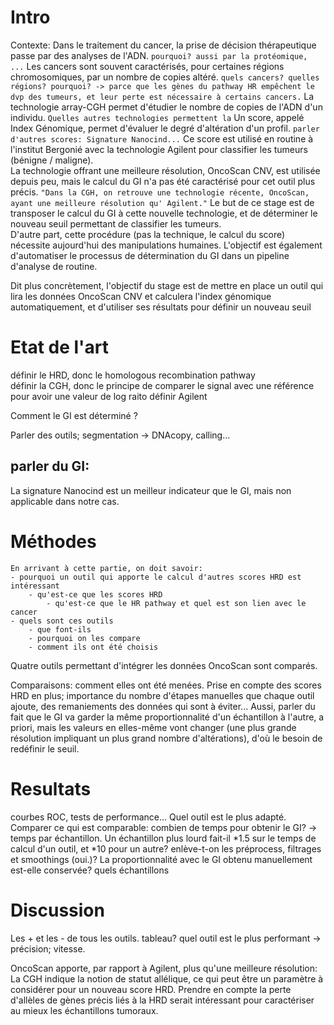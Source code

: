 # Intro
Contexte: 
Dans le traitement du cancer, la prise de décision thérapeutique passe par des analyses de l'ADN.  `pourquoi? aussi par la protéomique, ...`
Les cancers sont souvent caractérisés, pour certaines régions chromosomiques, par un nombre de copies altéré.  `quels cancers? quelles régions? pourquoi? -> parce que les gènes du pathway HR empêchent le dvp des tumeurs, et leur perte est nécessaire à certains cancers.`
La technologie array-CGH permet d'étudier le nombre de copies de l'ADN d'un individu. `Quelles autres technologies permettent la`
Un score, appelé Index Génomique, permet d'évaluer le degré d'altération d'un profil.  `parler d'autres scores: Signature Nanocind...`
Ce score est utilisé en routine à l'institut Bergonié avec la technologie Agilent pour classifier les tumeurs (bénigne / maligne).  
La technologie offrant une meilleure résolution, OncoScan CNV, est utilisée depuis peu, mais le calcul du GI n'a pas été caractérisé pour cet outil plus précis.   ``"Dans la CGH, on retrouve une technologie récente, OncoScan, ayant une meilleure résolution qu' Agilent."``
Le but de ce stage est de transposer le calcul du GI à cette nouvelle technologie, et de déterminer le nouveau seuil permettant de classifier les tumeurs.   
D'autre part, cette procédure (pas la technique, le calcul du score) nécessite aujourd'hui des manipulations humaines.
L'objectif est également d'automatiser le processus de détermination du GI dans un pipeline d'analyse de routine.  

Dit plus concrètement, l'objectif du stage est de mettre en place un outil qui lira les données OncoScan CNV et calculera l'index génomique automatiquement, et d'utiliser ses résultats pour définir un nouveau seuil



# Etat de l'art
définir le HRD, donc le homologous recombination pathway  
définir la CGH, donc le principe de comparer le signal avec une référence pour avoir une valeur de log raito
définir Agilent 

Comment le GI est déterminé ?

Parler des outils; segmentation -> DNAcopy, calling...


## parler du GI: 
La signature Nanocind est un meilleur indicateur que le GI, mais non applicable dans notre cas.



# Méthodes
```
En arrivant à cette partie, on doit savoir:
- pourquoi un outil qui apporte le calcul d'autres scores HRD est intéressant
    - qu'est-ce que les scores HRD
        - qu'est-ce que le HR pathway et quel est son lien avec le cancer
- quels sont ces outils
    - que font-ils
    - pourquoi on les compare
    - comment ils ont été choisis
```
Quatre outils permettant d'intégrer les données OncoScan sont comparés.  

Comparaisons: comment elles ont été menées. Prise en compte des scores HRD en plus; importance du nombre d'étapes manuelles que chaque outil ajoute, des remaniements des données qui sont à éviter... 
Aussi, parler du fait que le GI va garder la même proportionnalité d'un échantillon à l'autre, a priori, mais les valeurs en elles-même vont changer (une plus grande résolution impliquant un plus grand nombre d'altérations), d'où le besoin de redéfinir le seuil.


# Resultats
courbes ROC, tests de performance... Quel outil est le plus adapté.  
Comparer ce qui est comparable: combien de temps pour obtenir le GI? -> temps par échantillon. Un échantillon plus lourd fait-il *1.5 sur le temps de calcul d'un outil, et *10 pour un autre? enlève-t-on les préprocess, filtrages et smoothings (oui.)?
La proportionnalité avec le GI obtenu manuellement est-elle conservée? quels échantillons

# Discussion
Les + et les - de tous les outils. tableau?
quel outil est le plus performant -> précision; vitesse.

OncoScan apporte, par rapport à Agilent, plus qu'une meilleure résolution: La CGH indique la notion de statut allélique, ce qui peut être un paramètre à considérer pour un nouveau score HRD. Prendre en compte la perte d'allèles de gènes précis liés à la HRD serait intéressant pour caractériser au mieux les échantillons tumoraux.
